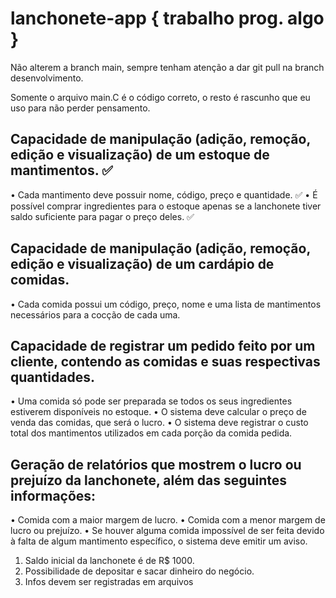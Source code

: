 # lanchonete-app { trabalho prog. algo }

Não alterem a branch main, sempre tenham atenção a dar git pull na branch desenvolvimento.

Somente o arquivo main.C é o código correto, o resto é rascunho que eu uso para não perder pensamento.


## Capacidade de manipulação (adição, remoção, edição e visualização) de um estoque de mantimentos. ✅
• Cada mantimento deve possuir nome, código, preço e quantidade. ✅
• É possível comprar ingredientes para o estoque apenas se a lanchonete tiver saldo suficiente para pagar o preço deles. ✅ 

## Capacidade de manipulação (adição, remoção, edição e visualização) de um cardápio de comidas.
• Cada comida possui um código, preço, nome e uma lista de mantimentos necessários para a cocção de cada uma.

## Capacidade de registrar um pedido feito por um cliente, contendo as comidas e suas respectivas quantidades.
• Uma comida só pode ser preparada se todos os seus ingredientes estiverem disponíveis no estoque.
• O sistema deve calcular o preço de venda das comidas, que será o lucro.
• O sistema deve registrar o custo total dos mantimentos utilizados em cada porção da comida pedida.

## Geração de relatórios que mostrem o lucro ou prejuízo da lanchonete, além das seguintes informações:
• Comida com a maior margem de lucro.
• Comida com a menor margem de lucro ou prejuízo.
• Se houver alguma comida impossível de ser feita devido à falta de algum mantimento específico, o sistema deve emitir um aviso.

1. Saldo inicial da lanchonete é de R$ 1000.
2. Possibilidade de depositar e sacar dinheiro do negócio.
3. Infos devem ser registradas em arquivos
